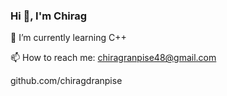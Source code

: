 ### Hi 👋, I'm Chirag
🌱 I’m currently learning C++

📫 How to reach me: chiragranpise48@gmail.com 

github.com/chiragdranpise

<!--
**chiragdranpise/chiragdranpise** is a ✨ _special_ ✨ repository because its `README.md` (this file) appears on your GitHub profile.

Here are some ideas to get you started:

- 🔭 I’m currently working on ...
- 🌱 I’m currently learning ...
- 👯 I’m looking to collaborate on ...
- 🤔 I’m looking for help with ...
- 💬 Ask me about ...
- 📫 How to reach me: ...
- 😄 Pronouns: ...
- ⚡ Fun fact: ...
-  
